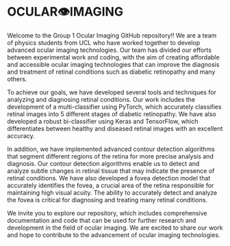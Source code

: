 # OCULAR👁IMAGING
Welcome to the Group 1  Ocular Imaging GitHub repository!!
We are a team of physics students from UCL who have worked together to develop advanced ocular imaging technologies. Our team has divided our efforts between experimental work and coding, with the aim of creating affordable and accessible ocular imaging technologies that can improve the diagnosis and treatment of retinal conditions such as diabetic retinopathy and many others.

To achieve our goals, we have developed several tools and techniques for analyzing and diagnosing retinal conditions. Our work includes the development of a multi-classifier using PyTorch, which accurately classifies retinal images into 5 different stages of diabetic retinopathy. We have also developed a robust bi-classifier using Keras and TensorFlow, which differentiates between healthy and diseased retinal images with an excellent accuracy.

In addition, we have implemented advanced contour detection algorithms that segment different regions of the retina for more precise analysis and diagnosis. Our contour detection algorithms enable us to detect and analyze subtle changes in retinal tissue that may indicate the presence of retinal conditions. We have also developed a fovea detection model that accurately identifies the fovea, a crucial area of the retina responsible for maintaining high visual acuity. The ability to accurately detect and analyze the fovea is critical for diagnosing and treating many retinal conditions.

We invite you to explore our repository, which includes comprehensive documentation and code that can be used for further research and development in the field of ocular imaging. We are excited to share our work and hope to contribute to the advancement of ocular imaging technologies.
